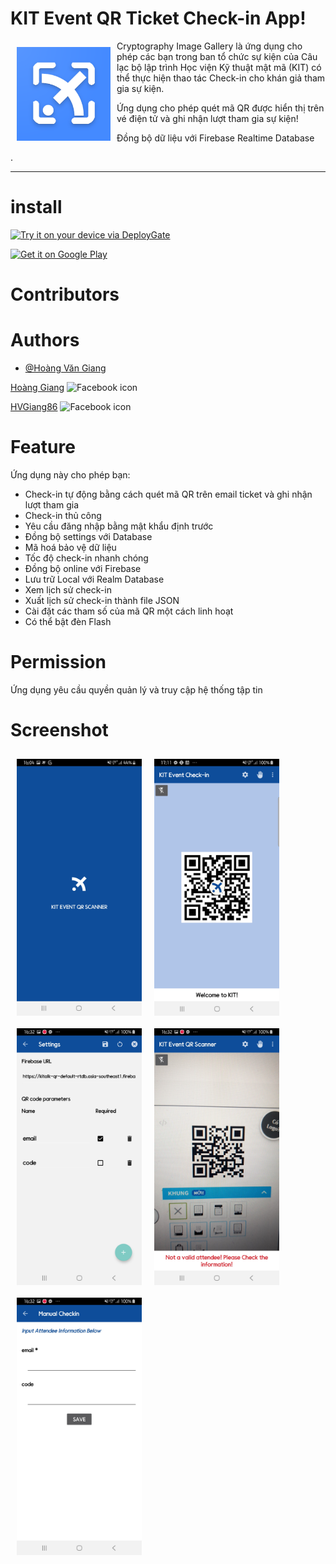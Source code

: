 ﻿# KIT Event QR Ticket Check-in App!

<img src="./imgs/1024.png" align="left"
width="150" hspace="10" vspace="10">

Cryptography Image Gallery là ứng dụng cho phép các bạn trong ban tổ chức sự kiện của Câu lạc bộ lập trình Học viện Kỹ thuật mật mã (KIT) có thể thực hiện thao tác Check-in cho khán giả tham gia sự kiện.

Ứng dụng cho phép quét mã QR được hiển thị trên vé điện tử và ghi nhận lượt tham gia sự kiện!

Đồng bộ dữ liệu với Firebase Realtime Database
  
.

---

# install  

[<img src="https://dply.me/tm8bc7/button/large" alt="Try it on your device via DeployGate" width="140" height="40" />](https://dply.me/tm8bc7#install)


[<img alt="Get it on Google Play" src="https://play.google.com/intl/en_us/badges/images/generic/en_badge_web_generic.png" width="140" height="40" />](https://play.google.com/store/apps/details?id=com.kitclub.kiteventqrscanner)

  
# Contributors


# Authors
 - [@Hoàng Văn Giang](https://github.com/HVgiang86/student-management-utt)
 
 <a href="https://www.facebook.com/HVGiang86">Hoàng Giang</a>
<img alt="Facebook icon" height="20"
        src="https://cdn-icons-png.flaticon.com/512/124/124010.png"/>
<p align="left">
    
<a href="https://github.com/HVgiang86">HVGiang86</a>
<img alt="Facebook icon" height="20"
        src="https://cdn-icons-png.flaticon.com/512/25/25231.png"/>
<p align="left">
 

# Feature
Ứng dụng này cho phép bạn:

 - Check-in tự động bằng cách quét mã QR trên email ticket và ghi nhận lượt tham gia
 - Check-in thủ công
 - Yêu cầu đăng nhập bằng mật khẩu định trước
 - Đồng bộ settings với Database
 - Mã hoá bảo vệ dữ liệu
 - Tốc độ check-in nhanh chóng
 - Đồng bộ online với Firebase
 - Lưu trữ Local với Realm Database
 - Xem lịch sử check-in
 - Xuất lịch sử check-in thành file JSON
 - Cài đặt các tham số của mã QR một cách linh hoạt
 - Có thể bật đèn Flash

# Permission
Ứng dụng yêu cầu quyền quản lý và truy cập hệ thống tập tin

# Screenshot

<img src="./Screenshot/1.jpg" align="left"
width="200" hspace="10" vspace="10">

<img src="./Screenshot/2.png" align="left"
width="200" hspace="10" vspace="10">

<img src="./Screenshot/3.jpg" align="left"
width="200" hspace="10" vspace="10">

<img src="./Screenshot/4.jpg" align="left"
width="200" hspace="10" vspace="10">
  
<img src="./Screenshot/5.jpg" align="left"
width="200" hspace="10" vspace="10">
